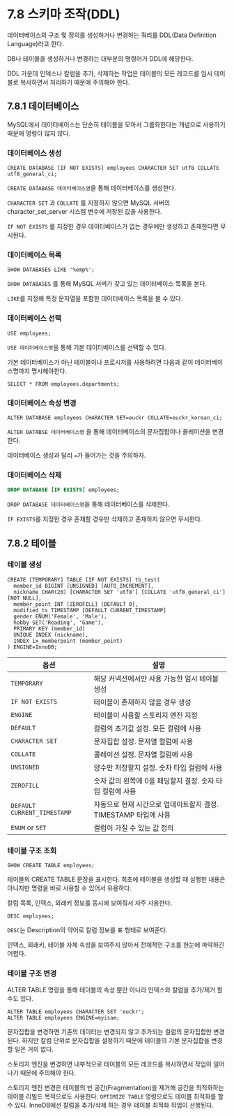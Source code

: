 # 7.8 스키마 조작(DDL)

데이터베이스의 구조 및 정의를 생성하거나 변경하는 쿼리를 DDL(Data Definition Language)라고 한다.

DB나 테이블을 생성하거나 변경하는 대부분의 명령어가 DDL에 해당한다.

DDL 가운데 인덱스나 칼럼을 추가, 삭제하는 작업은 테이블의 모든 레코드를 임시 테이블로 복사하면서 처리하기 때문에 주의해야 한다.



## 7.8.1 데이터베이스

MySQL에서 데이터베이스는 단순히 테이블을 모아서 그룹화한다는 개념으로 사용하기 때문에 명령이 많지 않다.



### 데이터베이스 생성

```mysql
CREATE DATABASE [IF NOT EXISTS] employees CHARACTER SET utf8 COLLATE utf8_general_ci;
```

`CREATE DATABASE 데이터베이스명`을 통해 데이터베이스를 생성한다.

`CHARACTER SET` 과 `COLLATE` 를 지정하지 않으면 MySQL 서버의 character_set_server 시스템 변수에 저장된 값을 사용한다.

`IF NOT EXISTS` 를 지정한 경우 데이터베이스가 없는 경우에만 생성하고 존재한다면 무시된다.



### 데이터베이스 목록

```mysql
SHOW DATABASES LIKE '%emp%';
```

`SHOW DATABASES` 를 통해 MySQL 서버가 갖고 있는 데이터베이스 목록을 본다.

`LIKE`를 지정해 특정 문자열을 포함한 데이터베이스 목록을 볼 수 있다.



### 데이터베이스 선택

```mysql
USE employees;
```

`USE 데이터베이스명`을 통해 기본 데이터베이스를 선택할 수 있다.

기본 데이터베이스가 아닌 테이블이나 프로시저를 사용하려면 다음과 같이 데이터베이스명까지 명시해야한다.

```mysql
SELECT * FROM employees.departments;
```



### 데이터베이스 속성 변경

```mysql
ALTER DATABASE employees CHARACTER SET=euckr COLLATE=euckr_korean_ci;
```

`ALTER DATABSE 데이터베이스명` 을 통해 데이터베이스의 문자집합이나 콜레이션을 변경한다.

데이터베이스 생성과 달리 `=`가 들어가는 것을 주의하자.



### 데이터베이스 삭제

```sql
DROP DATABASE [IF EXISTS] employees;
```

`DROP DATABASE 데이터베이스명`을 통해 데이터베이스를 삭제한다.

`IF EXISTS`를 지정한 경우 존재할 경우만 삭제하고 존재하지 않으면 무시한다.



## 7.8.2 테이블

### 테이블 생성

```mysql
CREATE [TEMPORARY] TABLE [IF NOT EXISTS] tb_test(
  member_id BIGINT [UNSIGNED] [AUTO_INCREMENT],
  nickname CHAR(20) [CHARACTER SET 'utf8'] [COLLATE 'utf8_general_ci'] [NOT NULL],
  member_point INT [ZEROFILL] [DEFAULT 0],
  modified_ts TIMESTAMP [DEFAULT CURRENT_TIMESTAMP]
  gender ENUM('Female', 'Male'),
  hobby SET('Reading', 'Game'),
  PRIMARY KEY (member_id)
  UNIQUE INDEX (nickname),
  INDEX ix_memberpoint (member_point)
) ENGINE=InnoDB;
```



| 옵션            | 설명                                           |
| --------------- | ---------------------------------------------- |
| `TEMPORARY`     | 해당 커넥션에서만 사용 가능한 임시 테이블 생성 |
| `IF NOT EXISTS` | 테이블이 존재하지 않을 경우 생성               |
| `ENGINE` | 테이블이 사용할 스토리지 엔진 지정 |
| `DEFAULT` | 컬럼의 초기값 설정. 모든 컬럼에 사용 |
| `CHARACTER SET` | 문자집합 설정. 문자열 컬럼에 사용 |
| `COLLATE` | 콜레이션 설정. 문자열 컬럼에 사용 |
| `UNSIGNED` | 양수만 저장할지 설정. 숫자 타입 컬럼에 사용 |
| `ZEROFILL` | 숫자 값의 왼쪽에 0을 패딩할지 결정. 숫자 타입 컬럼에 사용 |
| `DEFAULT CURRENT_TIMESTAMP` | 자동으로 현재 시간으로 업데이트할지 결정. TIMESTAMP 타입에 사용 |
| `ENUM` or `SET` | 컬럼이 가질 수 있는 값 정의 |



### 테이블 구조 조회

```mysql
SHOW CREATE TABLE employees;
```

테이블의 CREATE TABLE 문장을 표시한다. 최초에 테이블을 생성할 때 실행한 내용은 아니지만 명령을 바로 사용할 수 있어서 유용하다.

칼럼 목록, 인덱스, 외래키 정보를 동시에 보여줘서 자주 사용한다.



```mysql
DESC employees;
```

`DESC`는 Description의 약어로 칼럼 정보를 표 형태로 보여준다.

인덱스, 외래키, 테이블 자체 속성을 보여주지 않아서 전체적인 구조를 한눈에 파악하긴 어렵다.



### 테이블 구조 변경

ALTER TABLE 명령을 통해 테이블의 속성 뿐만 아니라 인덱스와 칼럼을 추가/제거 할 수도 있다.

```mysql
ALTER TABLE employees CHARACTER SET 'euckr';
ALTER TABLE employees ENGINE=myisam;
```

문자집합을 변경하면 기존의 데이터는 변경되지 않고 추가되는 컬럼의 문자집합만 변경된다. 하지만 칼럼 단위로 문자집합을 설정하기 때문에 테이블의 기본 문자집합을 변경할 일은 거의 없다.

스토리지 엔진을 변경하면 내부적으로 테이블의 모든 레코드를 복사하면서 작업이 일어나기 때문에 주의해야 한다.

스토리지 엔진 변경은 테이블의 빈 공간(Fragmentation)을 제거해 공간을 최적화하는 테이블 리빌드 목적으로도 사용한다. `OPTIMIZE TABLE` 명령으로도 테이블 최적화를 할 수 있다. InnoDB에선 칼럼을 추가/삭제 하는 경우 테이블 최적화 작업이 선행된다.